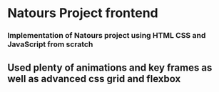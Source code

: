 # Natours Project frontend
### Implementation of Natours project using HTML CSS and JavaScript from scratch
## Used plenty of animations and key frames as well as advanced css grid and flexbox